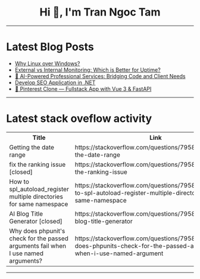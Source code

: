 <h1 align="center">Hi 👋, I'm Tran Ngoc Tam</h1>

---

# Latest Blog Posts 
<!-- BLOG-POST-LIST:START -->
- [Why Linux over Windows?](https://dev.to/omkarsharma2821/why-linux-over-windows-3nmc)
- [External vs Internal Monitoring: Which is Better for Uptime?](https://dev.to/tomcao2012/external-vs-internal-monitoring-which-is-better-for-uptime-9h9)
- [🧠 AI-Powered Professional Services: Bridging Code and Client Needs](https://dev.to/srijan-xi/ai-powered-professional-services-bridging-code-and-client-needs-53hk)
- [Develop SEO Application in .NET](https://dev.to/hasanmonsur/develop-seo-application-in-net-3dg4)
- [📌 Pinterest Clone — Fullstack App with Vue 3 &amp; FastAPI](https://dev.to/shutsuensha/pinterest-clone-fullstack-app-with-vue-3-fastapi-2jkl)
<!-- BLOG-POST-LIST:END -->

---

# Latest stack oveflow activity
<table>
  <tr><th>Title</th><th>Link</th></tr>
  <!-- STACKOVERFLOW:START --><tr><td>Getting the date range</td><td>https://stackoverflow.com/questions/79582171/getting-the-date-range</td></tr><tr><td>fix the ranking issue [closed]</td><td>https://stackoverflow.com/questions/79582060/fix-the-ranking-issue</td></tr><tr><td>How to spl_autoload_register multiple directories for same namespace</td><td>https://stackoverflow.com/questions/79582041/how-to-spl-autoload-register-multiple-directories-for-same-namespace</td></tr><tr><td>AI Blog Title Generator [closed]</td><td>https://stackoverflow.com/questions/79581953/ai-blog-title-generator</td></tr><tr><td>Why does phpunit&#39;s check for the passed arguments fail when I use named arguments?</td><td>https://stackoverflow.com/questions/79581836/why-does-phpunits-check-for-the-passed-arguments-fail-when-i-use-named-argument</td></tr><!-- STACKOVERFLOW:END -->
</table>

---


